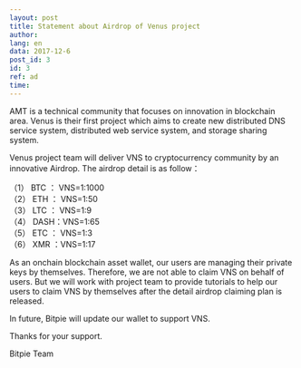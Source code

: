 ```yaml
---
layout: post
title: Statement about Airdrop of Venus project
author: 
lang: en
data: 2017-12-6
post_id: 3
id: 3
ref: ad
time: 
---
```


AMT is a technical community that focuses on innovation in blockchain area. Venus is their first project which aims to create new distributed DNS service system, distributed web service system, and storage sharing system. 

Venus project team will deliver VNS to cryptocurrency community by an innovative Airdrop. The airdrop detail is as follow：

（1） BTC ： VNS=1:1000<br/>
（2） ETH ： VNS=1:50<br/>
（3） LTC ： VNS=1:9<br/>
（4） DASH：VNS=1:65<br/>
（5） ETC ： VNS=1:3<br/>
（6） XMR ：VNS=1:17<br/>

As an onchain blockchain asset wallet, our users are managing their private keys by themselves. Therefore, we are not able to claim VNS on behalf of users. But we will work with project team to provide tutorials to help our users to claim VNS by themselves after the detail airdrop claiming plan is released. 

In future, Bitpie will update our wallet to support VNS.

Thanks for your support.

Bitpie Team
